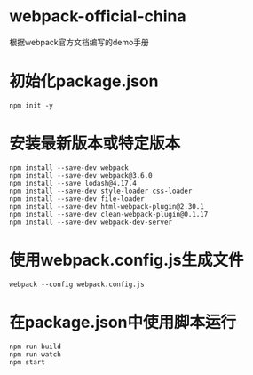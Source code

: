 # webpack-official-china
根据webpack官方文档编写的demo手册

# 初始化package.json
```
npm init -y
```

# 安装最新版本或特定版本
```
npm install --save-dev webpack
npm install --save-dev webpack@3.6.0
npm install --save lodash@4.17.4
npm install --save-dev style-loader css-loader
npm install --save-dev file-loader
npm install --save-dev html-webpack-plugin@2.30.1
npm install --save-dev clean-webpack-plugin@0.1.17
npm install --save-dev webpack-dev-server
```
# 使用webpack.config.js生成文件
```
webpack --config webpack.config.js
```
# 在package.json中使用脚本运行
```
npm run build
npm run watch
npm start
```